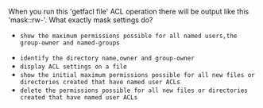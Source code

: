 When you run this 'getfacl file' ACL operation there will be output like this 'mask::rw-'. What exactly mask settings do?

+ `show the maximum permissions possible for all named users,the group-owner and named-groups`
* `identify the directory name,owner and group-owner`
* `display ACL settings on a file`
* `show the initial maximum permissions possible for all new files or directories created that have named user ACLs`
* `delete the permissions possible for all new files or directories created that have named user ACLs`
